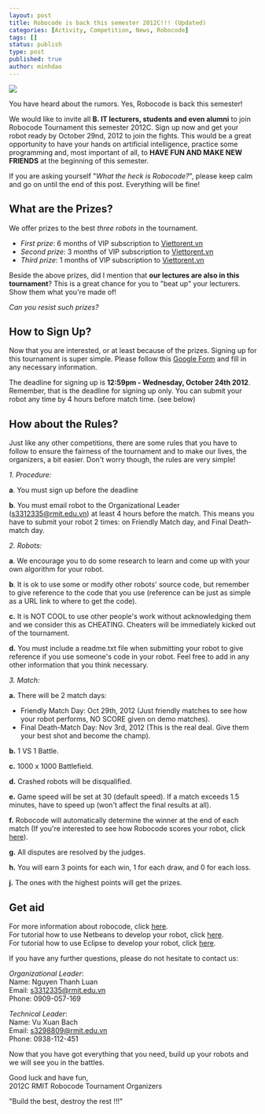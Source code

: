 ```yaml
---
layout: post
title: Robocode is back this semester 2012C!!! (Updated)
categories: [Activity, Competition, News, Robocode]
tags: []
status: publish
type: post
published: true
author: minhdao
---
```


![](http://rmitc.org/wp-content/uploads/2012/10/finalRobocode-poster-web-compatible.jpg)

You have heard about the rumors. Yes, Robocode is back this semester!

We
would like to invite all **B. IT lecturers, students and even alumni**
to join Robocode Tournament this semester 2012C. Sign up now and get
your robot ready by October 29nd, 2012 to join the fights. This would be
a great opportunity to have your hands on artificial intelligence,
practice some programming and, most important of all, to **HAVE FUN AND
MAKE NEW FRIENDS** at the beginning of this semester.

If you are asking
yourself "*What the heck is Robocode?*", please keep calm and go on
until the end of this post. Everything will be fine!

## What are the Prizes?

We offer prizes to the best *three robots* in the tournament.

-   *First prize*: 6 months of VIP subscription to
    [Viettorent.vn](http://viettorrent.vn/ "Viettorrent.vn")
-   *Second prize*: 3 months of VIP subscription
    to [Viettorent.vn](http://viettorrent.vn/ "Viettorrent.vn")
-   *Third prize*: 1 months of VIP subscription
    to [Viettorent.vn](http://viettorrent.vn/ "Viettorrent.vn")

Beside the above prizes, did I mention that
**our lectures are also in this tournament**? This is a great chance for you to
"beat up" your
lecturers. Show them what you're made of!

*Can you resist such prizes?*

## How to Sign Up?

Now that you are interested, or at least because of
the prizes. Signing up for this tournament is super simple. Please
follow this
[Google Form](https://docs.google.com/spreadsheet/viewform?formkey=dFlzWDlCTzZEVVJEZU5Kb0RWTzV3Qnc6MQ)
and
fill in any necessary information.

The deadline for signing up is
**12:59pm - Wednesday, October 24th 2012**. Remember, that is the
deadline for signing up only. You can submit your robot any time by 4
hours before match time. (see below)

## How about the Rules?

Just
like any other competitions, there are some rules that you have to
follow to ensure the fairness of the tournament and to make our lives,
the organizers, a bit easier. Don't worry though, the rules are very
simple!

*1. Procedure:*

**a**. You must sign up before the deadline

**b**. You must email robot to the Organizational Leader
(s3312335@rmit.edu.vn) at least 4 hours before the match. This means you
have to submit your robot 2 times: on Friendly Match day, and Final
Death-match day.

*2. Robots:*

**a**. We encourage you to do some research to learn and come up with
your own algorithm for your robot.

**b**. It is ok to use some or modify other robots' source code, but
remember to give reference to the code that you use (reference can be
just as simple as a URL link to where to get the code).

**c.** It is NOT COOL to use other people's work without acknowledging
them and we consider this as CHEATING. Cheaters will be immediately
kicked out of the tournament.

**d.** You must include a readme.txt file when submitting your robot to
give reference if you use someone's code in your robot. Feel free to add
in any other information that you think necessary.

*3. Match:*

**a.** There will be 2 match days:

-   Friendly Match Day: Oct 29th, 2012 (Just friendly matches to see how
    your robot performs, NO SCORE given on demo matches).
-   Final Death-Match Day: Nov 3rd, 2012 (This is the real deal. Give
    them your best shot and become the champ).

**b.** 1 VS 1 Battle.

**c.** 1000 x 1000 Battlefield.

**d.** Crashed robots will be disqualified.

**e.** Game speed will be set at 30 (default speed). If a match exceeds
1.5 minutes, have to speed up (won't affect the final results at all).

**f.** Robocode will automatically determine the winner at the end of
each match (If you're interested to see how Robocode scores your robot,
click [here](http://robowiki.net/wiki/Robocode/Scoring)).

**g.** All disputes are resolved by the judges.

**h.** You will earn 3 points for each win, 1 for each draw, and 0 for
each loss.

**j.** The ones with the highest points will get the prizes.

## Get aid
For more information about robocode,
click [here](http://robowiki.net/wiki/Robocode).  
For tutorial how to use
Netbeans to develop your robot,
click [here](http://robowiki.net/wiki/Robocode/NetBeans/Configure).  
For
tutorial how to use Eclipse to develop your robot,
click [here](http://robowiki.net/wiki/Robocode/Eclipse/Create_a_Project).

If you have any further questions, please do not hesitate to contact us:

*Organizational Leader*:  
Name: Nguyen Thanh Luan  
Email: s3312335@rmit.edu.vn  
Phone: 0909-057-169

*Technical Leader*:  
Name: Vu Xuan Bach  
Email: s3298809@rmit.edu.vn  
Phone: 0938-112-451

Now that you
have got everything that you need, build up your robots and we will see
you in the battles.

Good luck and have fun,  
2012C RMIT Robocode Tournament Organizers

"Build the best, destroy the rest !!!"
